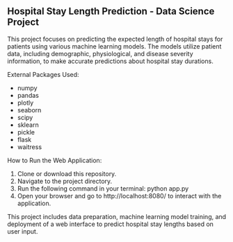 ## Hospital Stay Length Prediction - Data Science Project
This project focuses on predicting the expected length of hospital stays for patients using various machine learning models. The models utilize patient data, including demographic, physiological, and disease severity information, to make accurate predictions about hospital stay durations.

External Packages Used:
- numpy
- pandas
- plotly
- seaborn
- scipy
- sklearn
- pickle
- flask
- waitress

  
How to Run the Web Application:
1. Clone or download this repository.
2. Navigate to the project directory.
3. Run the following command in your terminal:
    python app.py
4. Open your browser and go to http://localhost:8080/ to interact with the application.

This project includes data preparation, machine learning model training, and deployment of a web interface to predict hospital stay lengths based on user input.
